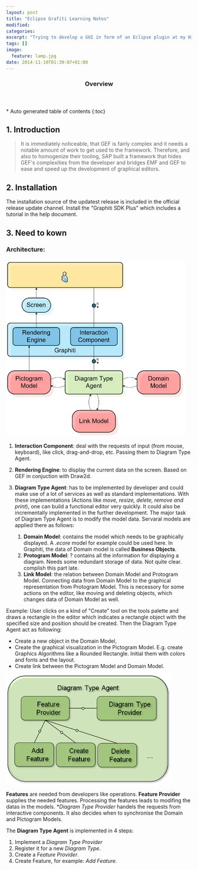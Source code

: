 ```yaml
---
layout: post
title: "Eclipse Grafiti Learning Notes"
modified:
categories: 
excerpt: "Trying to develop a GUI in form of an Eclipse plugin at my HiWi job. At last I chose a more recent tool, \"Graphiti\". This are the notes taken from the tutorials as well as the procedure of development."
tags: []
image:
  feature: lamp.jpg
date: 2014-11-10T01:39:07+01:00
---
```

<section id="table-of-contents" class="toc">
  <header>
    <h3>Overview</h3>
  </header>
<div id="drawer" markdown="1">
*  Auto generated table of contents
{:toc}
</div>
</section><!-- /#table-of-contents -->

## 1. Introduction
> It is immediately noticeable, that GEF is fairly complex and it needs a notable amount of work to get used to the framework. Therefore, and also to homogenize their tooling, SAP built a framework that hides GEF's complexities from the developer and bridges EMF and GEF to ease and speed up the development of graphical editors. 
    
## 2. Installation
The installation source of the updatest release is included in the official release update channel. Install the "Graphiti SDK Plus" which includes a tutorial in the help document.

## 3. Need to kown

### Architecture:

![Basic Architecture](/images/grafiti-architecture.png)

1. **Interaction Component**: deal with the requests of input (from mouse, keyboard), like click, drag-and-drop, etc. Passing them to Diagram Type Agent. 
2. **Rendering Engine**: to display the current data on the screen. Based on GEF in conjuction with Draw2d.
3. **Diagram Type Agent**: has to be implemented by developer and could make use of a lot of services as well as standard implementations. With these implementations (Actions like _move, resize, delete, remove and print_), one can build a functional editor very quickly. It could also be incrementally implemented in the further development. The major task of Diagram Type Agent is to modify the model data. Servaral models are applied there as follows:

   1. **Domain Model**: contains the model which needs to be graphically displayed. A _.ecore_ model for example could be used here. In Graphiti, the data of Domain model is called **Business Objects**.
   2. **Protogram Model**: ? contains all the information for displaying a diagram. Needs some redundant storage of data. Not quite clear. complish this part late.
   3. **Link Model**: the relation between Domain Model and Protogram Model. Connecting data from Domain Model to the graphical representation from Protogram Model. This is necessory for some actions on the editor, like moving and deleting objects, which changes data of Domain Model as well.

Example: User clicks on a kind of "Create" tool on the tools palette and draws a rectangle in the editor which indicates a rectangle object with the specified size and position should be created. Then the Diagram Type Agent act as following:

   * Create a new object in the Domain Model,
   * Create the graphical visualization in the Pictogram Model. E.g. create Graphics Algorithms like a Rounded Rectangle. Initial them with colors and fonts and the layout.
   * Create link between the Pictogram Model and Domain Model.
        
![Inside Diagram Type Agent](/images/diagram-type-agent-new.png)

**Features** are needed from developers like operations. **Feature Provider** supplies the needed features. Processing the features leads to modifing the datas in the models. **Diagram Type Provider* handels the requests from interactive components. It also decides when to synchronise the Domain and Pictogram Models.
  
The **Diagram Type Agent** is implemented in 4 steps:

   1. Implement a _Diagram Type Provider_
   2. Register it for a new _Diagram Type_.
   3. Create a _Feature Provider_.
   4. Create Feature, for example: _Add Feature_.

    